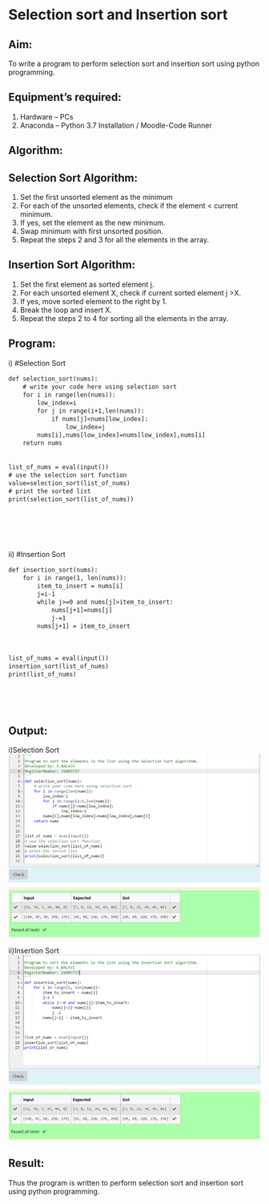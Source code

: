 # Selection sort and Insertion sort
## Aim:
To write a program to perform selection sort and insertion sort using python programming.
## Equipment’s required:
1.	Hardware – PCs
2.	Anaconda – Python 3.7 Installation / Moodle-Code Runner
## Algorithm:
## Selection Sort Algorithm:
1.	Set the first unsorted element as the minimum
2.	For each of the unsorted elements, check if the element < current minimum.
3.	If yes, set the element as the new minimum.
4.	Swap minimum with first unsorted position.
5.	Repeat the steps 2 and 3 for all the elements in the array.
## Insertion Sort Algorithm:
1.	Set the first element as sorted element j.
2.	For each unsorted element X, check if current sorted element j >X.
3.	If yes, move sorted element to the right by 1.
4.	Break the loop and insert X.
5.	Repeat the steps 2 to 4 for sorting all the elements in the array.
## Program:
i)	#Selection Sort
```
def selection_sort(nums):
    # write your code here using selection sort
    for i in range(len(nums)):
        low_index=i
        for j in range(i+1,len(nums)):
            if nums[j]<nums[low_index]:
                low_index=j
        nums[i],nums[low_index]=nums[low_index],nums[i]
    return nums
    
    
list_of_nums = eval(input())
# use the selection sort function
value=selection_sort(list_of_nums)
# print the sorted list
print(selection_sort(list_of_nums))






```
ii)	#Insertion Sort
```
def insertion_sort(nums):
    for i in range(1, len(nums)):
        item_to_insert = nums[i]
        j=i-1
        while j>=0 and nums[j]>item_to_insert:
            nums[j+1]=nums[j]
            j-=1
        nums[j+1] = item_to_insert
    
    
    
list_of_nums = eval(input())
insertion_sort(list_of_nums)
print(list_of_nums)





```

## Output:
i)Selection Sort
![output](/8.png) 

ii)Insertion Sort
![output](/9.png)


## Result:
Thus the program is written to perform selection sort and insertion sort using python programming.
